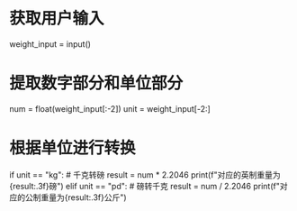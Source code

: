 # 获取用户输入
weight_input = input()
# 提取数字部分和单位部分
num = float(weight_input[:-2])
unit = weight_input[-2:]
# 根据单位进行转换
if unit == "kg":
    # 千克转磅
    result = num * 2.2046
    print(f"对应的英制重量为{result:.3f}磅")
elif unit == "pd":
    # 磅转千克
    result = num / 2.2046
    print(f"对应的公制重量为{result:.3f}公斤")
